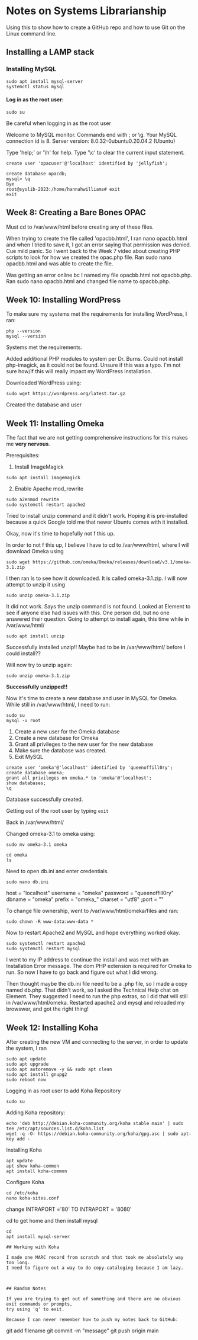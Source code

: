 # Notes on Systems Librarianship

Using this to show how to create a GitHub repo and
how to use Git on the Linux command line.

## Installing a LAMP stack

### Installing MySQL

```
sudo apt install mysql-server
systemctl status mysql
```

#### Log in as the root user:
```
sudo su
```

Be careful when logging in as the root user

Welcome to MySQL monitor. Commands end with ; or \g.
Your MySQL connection id is 8.
Server version: 8.0.32-0ubuntu0.20.04.2 (Ubuntu)

Type 'help;' or '\h' for help. Type '\c' to clear the current input statement.

```
create user 'opacuser'@'localhost' identified by 'jellyfish';
```
```
create database opacdb;
mysql> \q
Bye
root@syslib-2023:/home/hannahwilliams# exit
exit
```

## Week 8: Creating a Bare Bones OPAC

Must cd to /var/www/html before creating any of these files.

When trying to create the file called 'opacbb.html', I ran nano opacbb.html and when I tried to save it,
I got an error saying that permission was denied. Cue mild panic. So I went back to the Week 7 video
about creating PHP scripts to look for how we created the opac.php file. Ran sudo nano opacbb.html and was
able to create the file. 

Was getting an error online bc I named my file opacbb.html not opacbb.php. Ran sudo nano opacbb.html
and changed file name to opacbb.php.

## Week 10: Installing WordPress

To make sure my systems met the requirements for installing WordPress, I ran: 

```
php --version
mysql --version
```

Systems met the requirements.

Added additional PHP modules to system per Dr. Burns. Could not install
php-imagick, as it could not be found. Unsure if this was a typo.
I'm not sure how/if this will really impact my WordPress installation.

Downloaded WordPress using:
```
sudo wget https://wordpress.org/latest.tar.gz
```

Created the database and user

## Week 11: Installing Omeka

The fact that we are not getting comprehensive instructions for this makes me
**very nervous**.

Prerequisites:
1. Install ImageMagick
```
sudo apt install imagemagick
```
2. Enable Apache mod_rewrite
```
sudo a2enmod rewrite
sudo systemctl restart apache2
```
Tried to install unzip command and it didn't work. Hoping it is pre-installed
because a quick Google told me that newer Ubuntu comes with it installed.

Okay, now it's time to hopefully not f this up.

In order to not f this up, I believe I have to cd to /var/www/html,
where I will download Omeka using 
```
sudo wget https://github.com/omeka/Omeka/releases/download/v3.1/omeka-3.1.zip
```
I then ran ls to see how it downloaded. It is called omeka-3.1.zip. I will
now attempt to unzip it using 
```
sudo unzip omeka-3.1.zip
```
It did not work. Says the unzip command is not found. Looked at Element to
see if anyone else had issues with this. One person did, but no one answered
their question. Going to attempt to install again, this time while in
/var/www/html/

```
sudo apt install unzip
```
Successfully installed unzip!! Maybe had to be in /var/www/html/ before I
could install??

Will now try to unzip again:
```
sudo unzip omeka-3.1.zip
```
**Successfully unzipped!!**

Now it's time to create a new database and user in MySQL for Omeka.
While still in /var/www/html/, I need to run:
```
sudo su
mysql -u root
```
1. Create a new user for the Omeka database
2. Create a new database for Omeka
3. Grant all privileges to the new user for the new database
4. Make sure the database was created.
5. Exit MySQL
```
create user 'omeka'@'localhost' identified by 'queenoffill0ry';
create database omeka;
grant all privileges on omeka.* to 'omeka'@'localhost';
show databases;
\q
```
Database successfully created.

Getting out of the root user by typing ```exit```

Back in /var/www/html/

Changed omeka-3.1 to omeka using:
```
sudo mv omeka-3.1 omeka
```
```
cd omeka
ls
```
Need to open db.ini and enter credentials.
```
sudo nano db.ini
```
host     = "localhost"
username = "omeka"
password = "queenoffill0ry"
dbname   = "omeka"
prefix   = "omeka_"
charset  = "utf8"
;port     = ""

To change file ownership, went to /var/www/html/omeka/files and ran:
```
sudo chown -R www-data:www-data *
```
Now to restart Apache2 and MySQL and hope everything worked okay.
```
sudo systemctl restart apache2
sudo systemctl restart mysql
```
I went to my IP address to continue the install and was met with an
Installation Error message. The dom PHP extension is required for Omeka to
run. So now I have to go back and figure out what I did wrong. 

Then thought maybe the db.ini file need to be a .php file, so I made a copy
named db.php. That didn't work, so I asked the Technical Help chat on Element.
They suggested I need to run the php extras, so I did that will still in
/var/www/html/omeka. Restarted apache2 and mysql and reloaded my browswer,
and got the right thing!

## Week 12: Installing Koha

After creating the new VM and connecting to the server, in order to update 
the system, I ran
```
sudo apt update
sudo apt upgrade
sudo apt autoremove -y && sudo apt clean
sudo apt install gnupg2
sudo reboot now
```
Logging in as root user to add Koha Repository
```
sudo su
```
Adding Koha repository:
```
echo 'deb http://debian.koha-community.org/koha stable main' | sudo tee /etc/apt/sources.list.d/koha.list
wget -q -O- https://debian.koha-community.org/koha/gpg.asc | sudo apt-key add -
```
Installing Koha
```
apt update
apt show koha-common
apt install koha-common
```

Configure Koha

```
cd /etc/koha
nano koha-sites.conf
```
change INTRAPORT ='80' TO INTRAPORT = '8080'

cd to get home and then install mysql

```
cd
apt install mysql-server

## Working with Koha

I made one MARC record from scratch and that took me absolutely way too long.
I need to figure out a way to do copy-cataloging because I am lazy.

 

## Random Notes

If you are trying to get out of something and there are no obvious exit commands or prompts,
try using 'q' to exit.

Because I can never remember how to push my notes back to GitHub:

```
git add filename
git commit -m "message"
git push origin main
```

